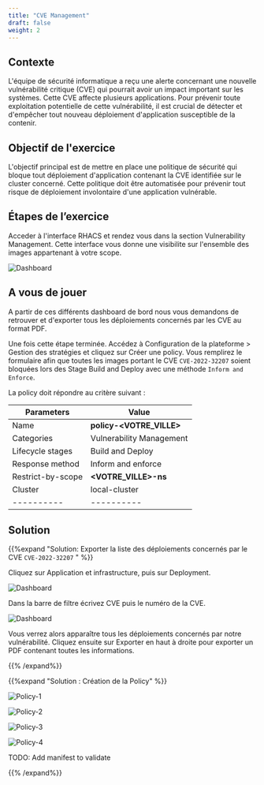 ```yaml
---
title: "CVE Management"
draft: false
weight: 2
---
```


## Contexte

L'équipe de sécurité informatique a reçu une alerte concernant une nouvelle vulnérabilité critique (CVE) qui pourrait avoir un impact important sur les systèmes. Cette CVE affecte plusieurs  applications. Pour prévenir toute exploitation potentielle de cette vulnérabilité, il est crucial de détecter et d'empêcher tout nouveau déploiement d'application susceptible de la contenir.

## Objectif de l'exercice

L'objectif principal est de mettre en place une politique de sécurité qui bloque tout déploiement d'application contenant la CVE identifiée sur le cluster concerné. Cette politique doit être automatisée pour prévenir tout risque de déploiement involontaire d'une application vulnérable.

## Étapes de l’exercice

Acceder à l'interface RHACS et rendez vous dans la section Vulnerability Management. Cette interface vous donne une visibilite sur l'ensemble des images appartenant à votre scope.

![Dashboard](/OPP-2023-lab-instruction.github.io/images/dashboard-vulnerability-management.png)


## A vous de jouer 

A partir de ces différents dashboard de bord nous vous demandons de retrouver et d'exporter tous les déploiements concernés par les CVE au format PDF.

Une fois cette étape terminée. Accédez à Configuration de la plateforme > Gestion des stratégies et cliquez sur Créer une policy. Vous remplirez le formulaire afin que toutes les images portant le CVE `CVE-2022-32207` soient bloquées lors des Stage Build and Deploy avec une méthode `Inform and Enforce`.

La policy doit répondre au critère suivant :

| Parameters | Value |
|----------|----------|
| Name | **policy-<VOTRE_VILLE>** |
| Categories | Vulnerability Management |
| Lifecycle stages| Build and Deploy |
| Response method | Inform and enforce |
| Restrict-by-scope | **<VOTRE_VILLE>-ns** |
| Cluster | local-cluster |
|----------|----------|

## Solution


{{%expand "Solution: Exporter la liste des déploiements concernés par le CVE `CVE-2022-32207` " %}}

Cliquez sur Application et infrastructure, puis sur Deployment. 

![Dashboard](/OPP-2023-lab-instruction.github.io/images/dashboard.png)

Dans la barre de filtre écrivez CVE puis le numéro de la CVE.

![Dashboard](/OPP-2023-lab-instruction.github.io/images/peloton.png)

Vous verrez alors apparaître tous les déploiements concernés par notre vulnérabilité. Cliquez ensuite sur Exporter en haut à droite pour exporter un PDF contenant toutes les informations.

{{% /expand%}}

{{%expand "Solution : Création de la Policy" %}}

![Policy-1](/OPP-2023-lab-instruction.github.io/images/create-policy-step-1.png)

![Policy-2](/OPP-2023-lab-instruction.github.io/images/create-policy-step-2.png)

![Policy-3](/OPP-2023-lab-instruction.github.io/images/create-policy-step-3.png)

![Policy-4](/OPP-2023-lab-instruction.github.io/images/create-policy-step-4.png)

TODO: Add manifest to validate

{{% /expand%}}



